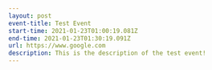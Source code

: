 ```yaml
---
layout: post
event-title: Test Event
start-time: 2021-01-23T01:00:19.081Z
end-time: 2021-01-23T01:30:19.091Z
url: https://www.google.com
description: This is the description of the test event!
---
```

